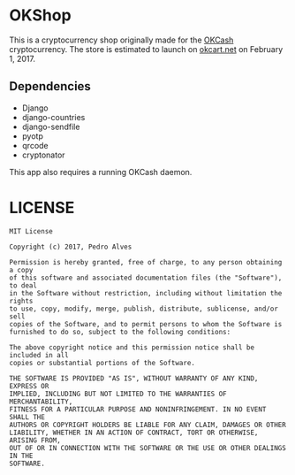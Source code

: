 # OKShop
This is a cryptocurrency shop originally made for the [OKCash](https://okcash.co) cryptocurrency. The store is estimated to launch on [okcart.net](https://okcart.net) on February 1, 2017.

## Dependencies
 - Django
 - django-countries
 - django-sendfile
 - pyotp
 - qrcode
 - cryptonator
 
This app also requires a running OKCash daemon.

# LICENSE

```
MIT License

Copyright (c) 2017, Pedro Alves

Permission is hereby granted, free of charge, to any person obtaining a copy
of this software and associated documentation files (the "Software"), to deal
in the Software without restriction, including without limitation the rights
to use, copy, modify, merge, publish, distribute, sublicense, and/or sell
copies of the Software, and to permit persons to whom the Software is
furnished to do so, subject to the following conditions:

The above copyright notice and this permission notice shall be included in all
copies or substantial portions of the Software.

THE SOFTWARE IS PROVIDED "AS IS", WITHOUT WARRANTY OF ANY KIND, EXPRESS OR
IMPLIED, INCLUDING BUT NOT LIMITED TO THE WARRANTIES OF MERCHANTABILITY,
FITNESS FOR A PARTICULAR PURPOSE AND NONINFRINGEMENT. IN NO EVENT SHALL THE
AUTHORS OR COPYRIGHT HOLDERS BE LIABLE FOR ANY CLAIM, DAMAGES OR OTHER
LIABILITY, WHETHER IN AN ACTION OF CONTRACT, TORT OR OTHERWISE, ARISING FROM,
OUT OF OR IN CONNECTION WITH THE SOFTWARE OR THE USE OR OTHER DEALINGS IN THE
SOFTWARE.
```